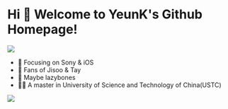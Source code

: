 # Hi 🎉 Welcome to YeunK's Github Homepage!

<img src="https://readme-typing-svg.herokuapp.com/?lines=Sleeping;There%20is%20nothing%20to%20see%20here.&font=Roboto" />

- 📙 Focusing on Sony & iOS
- 💎 Fans of Jisoo & Tay 
- 👻 Maybe lazybones
- 🧑‍🎓 A master in University of Science and Technology of China(USTC)


<img align="top" src="https://github-readme-stats.vercel.app/api?username=YeunKSuzy&show_icons=true&icon_color=CE1D2D&text_color=718096&bg_color=ffffff&hide_title=true" />


<!--
**YeunkSuzy/YeunkSuzy** is a ✨ _special_ ✨ repository because its `README.md` (this file) appears on your GitHub profile.

Here are some ideas to get you started:

- 🔭 I’m currently working on ...
- 🌱 I’m currently learning ...
- 👯 I’m looking to collaborate on ...
- 🤔 I’m looking for help with ...
- 💬 Ask me about ...
- 📫 How to reach me: ...
- 😄 Pronouns: ...
- ⚡ Fun fact: ...
-->
